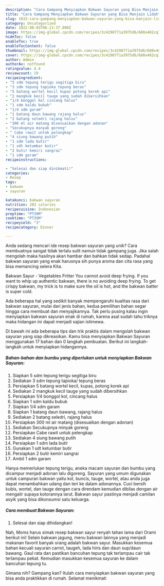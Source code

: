 ```yaml
---
description: "Cara Gampang Menyiapkan Bakwan Sayuran yang Bisa Manjain Lidah"
title: "Cara Gampang Menyiapkan Bakwan Sayuran yang Bisa Manjain Lidah"
slug: 1632-cara-gampang-menyiapkan-bakwan-sayuran-yang-bisa-manjain-lidah
category: Uncategorized
date: 2022-08-03T06:13:37.890Z
image: https://img-global.cpcdn.com/recipes/3c4298771a3975d6/680x482cq70/bakwan-sayuran-foto-resep-utama.jpg
hideToc: false
enableToc: true
enableTocContent: false
thumbnail: https://img-global.cpcdn.com/recipes/3c4298771a3975d6/680x482cq70/bakwan-sayuran-foto-resep-utama.jpg
cover: https://img-global.cpcdn.com/recipes/3c4298771a3975d6/680x482cq70/bakwan-sayuran-foto-resep-utama.jpg
author: Admin
authorAv: notfound
ratingvalue: 4.4
reviewcount: 19
recipeingredient:
- "5 sdm tepung terigu segitiga biru"
- "3 sdm tepung tapioka tepung beras"
- "5 batang wortel kecil kupas potong korek api"
- "2 mangkuk kecil tauge yang sudah dibersihkan"
- "1/4 bonggol kol cincang halus"
- "1 sdm kaldu bubuk"
- "1/4 sdm garam"
- "1 batang daun bawang rajang halus"
- "2 batang seledri rajang halus"
- "300 ml air matang disesuaikan dengan adonan"
- "Secukupnya minyak goreng"
- " Cabe rawit untuk pelengkap"
- "4 siung bawang putih"
- "1 sdm lada butir"
- "1 sdt ketumbar butir"
- "2 butir kemiri sangrai"
- "1 sdm garam"
recipeinstructions:

- "Selesai dan siap dinikmati!"
categories:
- Resep
tags:
- bakwan
- sayuran

katakunci: bakwan sayuran 
nutrition: 203 calories
recipecuisine: Indonesian
preptime: "PT39M"
cooktime: "PT35M"
recipeyield: "3"
recipecategory: Dinner

---
```





Anda sedang mencari ide resep bakwan sayuran yang unik? Cara membuatnya sangat tidak terlalu sulit namun tidak gampang juga. Jika salah mengolah maka hasilnya akan hambar dan bahkan tidak sedap. Padahal bakwan sayuran yang enak harusnya sih punya aroma dan cita rasa yang bisa memancing selera Kita.





Bakwan Sayur - Vegetables Fritter You cannot avoid deep frying. If you want to whip up authentic bakwan, there is no avoiding deep frying. To get crispy bakwan, my trick is to make sure the oil is hot, and the bakwan batter is super cold.

Ada beberapa hal yang sedikit banyak mempengaruhi kualitas rasa dari bakwan sayuran, mulai dari jenis bahan, kedua pemilihan bahan segar hingga cara membuat dan menyajikannya. Tak perlu pusing kalau ingin menyiapkan bakwan sayuran enak di rumah, karena asal sudah tahu triknya maka hidangan ini dapat menjadi sajian istimewa.






Di bawah ini ada beberapa tips dan trik praktis dalam mengolah bakwan sayuran yang siap dikreasikan. Kamu bisa menyiapkan Bakwan Sayuran menggunakan 17 bahan dan 0 langkah pembuatan. Berikut ini langkah-langkah untuk menyiapkan hidangannya.

<!--inarticleads1-->

##### Bahan-bahan dan bumbu yang diperlukan untuk menyiapkan Bakwan Sayuran:

1. Siapkan 5 sdm tepung terigu segitiga biru
1. Sediakan 3 sdm tepung tapioka/ tepung beras
1. Persiapkan 5 batang wortel kecil, kupas, potong korek api
1. Sediakan 2 mangkuk kecil tauge yang sudah dibersihkan
1. Persiapkan 1/4 bonggol kol, cincang halus
1. Siapkan 1 sdm kaldu bubuk
1. Siapkan 1/4 sdm garam
1. Siapkan 1 batang daun bawang, rajang halus
1. Sediakan 2 batang seledri, rajang halus
1. Persiapkan 300 ml air matang (disesuaikan dengan adonan)
1. Sediakan Secukupnya minyak goreng
1. Persiapkan  Cabe rawit untuk pelengkap
1. Sediakan 4 siung bawang putih
1. Persiapkan 1 sdm lada butir
1. Gunakan 1 sdt ketumbar butir
1. Persiapkan 2 butir kemiri sangrai
1. Ambil 1 sdm garam


Hanya memerlukan tepung terigu, aneka macam sayuran dan bumbu yang dicampur menjadi adonan lalu digoreng. Sayuran yang umum digunakan untuk campuran bakwan yaitu kol, buncis, tauge, wortel, atau anda juga dapat menambahkan udang dan teri ke dalam adonannya. Cuci bersih kubis, wortel, dan tauge dengan cara direndam kemudian dibilas dengan air mengalir supaya kotorannya larut. Bakwan sayur pastinya menjadi camilan asyik yang bisa dikonsumsi satu keluarga. 

<!--inarticleads2-->

##### Cara membuat Bakwan Sayuran:


1. Selesai dan siap dihidangkan!

Nah, Moms harus simak resep bakwan sayur renyah tahan lama dari Orami berikut ini! Selain bakwan jagung, menu bakwan lainnya yang menjadi makanan favorit banyak orang adalah bakwan sayur. Masukkan kesemua bahan kecuali sayuran carrot, taugeh, lada hiris dan daun sup/daun bawang. Gaul rata dan pastikan bancuhan tepung tak terlampau cair tak terlampau pekat. Kemudian masukkan kesemua sayuran ke dalam bancuhan tepung tu. 

Gimana nih? Gampang kan? Itulah cara menyiapkan bakwan sayuran yang bisa anda praktikkan di rumah. Selamat menikmati
